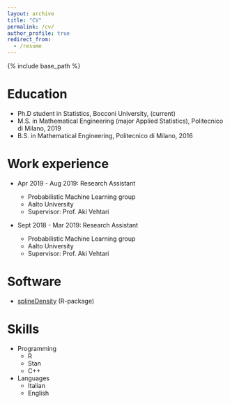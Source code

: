 ```yaml
---
layout: archive
title: "CV"
permalink: /cv/
author_profile: true
redirect_from:
  - /resume
---
```


{% include base_path %}

Education
======
* Ph.D student in Statistics, Bocconi University, (current)
* M.S. in Mathematical Engineering (major Applied Statistics), Politecnico di Milano, 2019
* B.S. in Mathematical Engineering, Politecnico di Milano, 2016

Work experience
======
* Apr 2019 - Aug 2019: Research Assistant
  * Probabilistic Machine Learning group
  * Aalto University
  * Supervisor: Prof. Aki Vehtari

* Sept 2018 - Mar 2019: Research Assistant
  * Probabilistic Machine Learning group
  * Aalto University
  * Supervisor: Prof. Aki Vehtari

Software
=====
* [splineDensity](https://github.com/fpavone/pacs_spline_density) (R-package)

Skills
======
* Programming
  * R
  * Stan
  * C++
* Languages
  * Italian
  * English
